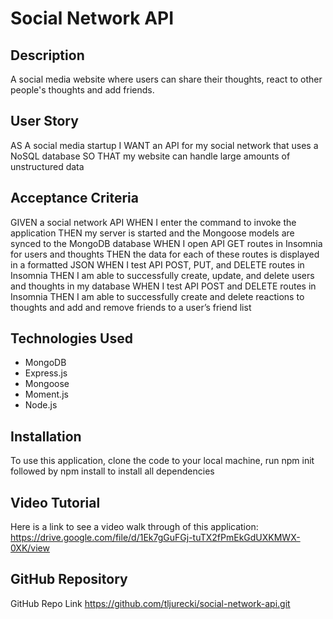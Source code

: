# Social Network API

## Description
A social media website where users can share their thoughts, react to other people's thoughts and add friends.

## User Story
AS A social media startup
I WANT an API for my social network that uses a NoSQL database
SO THAT my website can handle large amounts of unstructured data

## Acceptance Criteria
GIVEN a social network API
WHEN I enter the command to invoke the application
THEN my server is started and the Mongoose models are synced to the MongoDB database
WHEN I open API GET routes in Insomnia for users and thoughts
THEN the data for each of these routes is displayed in a formatted JSON
WHEN I test API POST, PUT, and DELETE routes in Insomnia
THEN I am able to successfully create, update, and delete users and thoughts in my database
WHEN I test API POST and DELETE routes in Insomnia
THEN I am able to successfully create and delete reactions to thoughts and add and remove friends to a user’s friend list

## Technologies Used
- MongoDB
- Express.js
- Mongoose
- Moment.js
- Node.js

## Installation
To use this application, clone the code to your local machine, run npm init followed by npm install to install all dependencies

## Video Tutorial
Here is a link to see a video walk through of this application: https://drive.google.com/file/d/1Ek7gGuFGj-tuTX2fPmEkGdUXKMWX-0XK/view 

## GitHub Repository
GitHub Repo Link https://github.com/tljurecki/social-network-api.git

